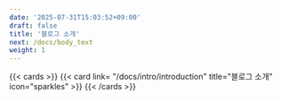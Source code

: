 ```yaml
---
date: '2025-07-31T15:03:52+09:00'
draft: false
title: '블로그 소개'
next: /docs/body_text
weight: 1
---
```


{{< cards >}}
    {{< card link= "/docs/intro/introduction" title="블로그 소개" icon="sparkles" >}}
{{< /cards >}}